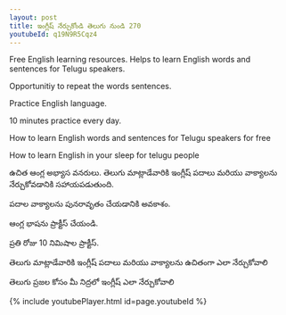 ```yaml
---
layout: post
title: ఇంగ్లీష్ నేర్చుకోండి తెలుగు నుండి 270 
youtubeId: q19N9R5Cqz4
---
```

 
 
Free English learning resources. Helps to learn English words and sentences for Telugu speakers.
 
Opportunitiy to repeat the words sentences. 
 
Practice English language. 
 
10 minutes practice every day. 
 
How to learn English words and sentences for Telugu speakers for free
 
How to learn English in your sleep for telugu people
 
 
 
 


ఉచిత ఆంగ్ల అభ్యాస వనరులు. తెలుగు మాట్లాడేవారికి ఇంగ్లీష్ పదాలు మరియు వాక్యాలను నేర్చుకోవడానికి సహాయపడుతుంది.
 
పదాల వాక్యాలను పునరావృతం చేయడానికి అవకాశం. 
 
ఆంగ్ల భాషను ప్రాక్టీస్ చేయండి. 
 
ప్రతి రోజు 10 నిమిషాల ప్రాక్టీస్. 
 
తెలుగు మాట్లాడేవారికి ఇంగ్లీష్ పదాలు మరియు వాక్యాలను ఉచితంగా ఎలా నేర్చుకోవాలి
 
తెలుగు ప్రజల కోసం మీ నిద్రలో ఇంగ్లీష్ ఎలా నేర్చుకోవాలి
 
 
 
 


{% include youtubePlayer.html id=page.youtubeId %}
 
